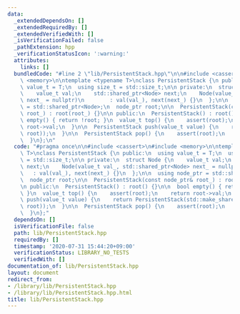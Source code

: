```yaml
---
data:
  _extendedDependsOn: []
  _extendedRequiredBy: []
  _extendedVerifiedWith: []
  _isVerificationFailed: false
  _pathExtension: hpp
  _verificationStatusIcon: ':warning:'
  attributes:
    links: []
  bundledCode: "#line 2 \"lib/PersistentStack.hpp\"\n\n#include <cassert>\n#include\
    \ <memory>\n\ntemplate <typename T>\nclass PersistentStack {\n public:\n  using\
    \ value_t = T;\n  using size_t = std::size_t;\n\n private:\n  struct Node {\n\
    \    value_t val;\n    std::shared_ptr<Node> next;\n    Node(value_t val_, std::shared_ptr<Node>\
    \ next_ = nullptr)\n        : val(val_), next(next_) {}\n  };\n\n  using node_ptr\
    \ = std::shared_ptr<Node>;\n  node_ptr root;\n\n  PersistentStack(const node_ptr&\
    \ root_) : root(root_) {}\n\n public:\n  PersistentStack() : root() {}\n\n  bool\
    \ empty() { return !root; }\n  value_t top() {\n    assert(root);\n    return\
    \ root->val;\n  }\n\n  PersistentStack push(value_t value) {\n    return PersistentStack(std::make_shared<Node>(value,\
    \ root));\n  }\n\n  PersistentStack pop() {\n    assert(root);\n    return PersistentStack(root->next);\n\
    \  }\n};\n"
  code: "#pragma once\n\n#include <cassert>\n#include <memory>\n\ntemplate <typename\
    \ T>\nclass PersistentStack {\n public:\n  using value_t = T;\n  using size_t\
    \ = std::size_t;\n\n private:\n  struct Node {\n    value_t val;\n    std::shared_ptr<Node>\
    \ next;\n    Node(value_t val_, std::shared_ptr<Node> next_ = nullptr)\n     \
    \   : val(val_), next(next_) {}\n  };\n\n  using node_ptr = std::shared_ptr<Node>;\n\
    \  node_ptr root;\n\n  PersistentStack(const node_ptr& root_) : root(root_) {}\n\
    \n public:\n  PersistentStack() : root() {}\n\n  bool empty() { return !root;\
    \ }\n  value_t top() {\n    assert(root);\n    return root->val;\n  }\n\n  PersistentStack\
    \ push(value_t value) {\n    return PersistentStack(std::make_shared<Node>(value,\
    \ root));\n  }\n\n  PersistentStack pop() {\n    assert(root);\n    return PersistentStack(root->next);\n\
    \  }\n};"
  dependsOn: []
  isVerificationFile: false
  path: lib/PersistentStack.hpp
  requiredBy: []
  timestamp: '2020-07-31 15:44:20+09:00'
  verificationStatus: LIBRARY_NO_TESTS
  verifiedWith: []
documentation_of: lib/PersistentStack.hpp
layout: document
redirect_from:
- /library/lib/PersistentStack.hpp
- /library/lib/PersistentStack.hpp.html
title: lib/PersistentStack.hpp
---
```

